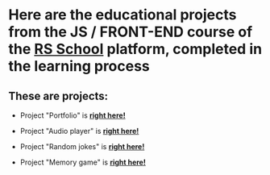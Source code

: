# Here are the educational projects from the **JS / FRONT-END course** of the [RS School](https://rs.school/) platform, completed in the learning process

## These are projects:

- Project "Portfolio" is [**right here!**](https://spormuv.github.io/rs-preschool-2022/portfolio/)

- Project "Audio player" is [**right here!**](https://spormuv.github.io/rs-preschool-2022/js30-1.2-audio-player/)

- Project "Random jokes" is [**right here!**](https://spormuv.github.io/rs-preschool-2022/js30-2.1-random-jokes/)

- Project "Memory game" is [**right here!**](https://spormuv.github.io/rs-preschool-2022/js30-3.2-memory-game/)
